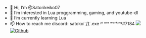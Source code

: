 - 👋 Hi, I’m @Satorikeiko07
- 👀 I’m interested in Lua proggramming, gaming, and youtube-dl
- 🌱 I’m currently learning Lua
- 📫 How to reach me
    discord:
    satokoi`Д´.exe ᶦˢ ⁿᵒᵗ ʷᵒʳᵏᶦⁿᵍ#7184
![](https://visitor-badge.laobi.icu/badge?page_id=Satorikeiko.Satorikeiko07)[![Github](https://img.shields.io/github/followers/Satorikeiko07?label=Follow&style=social)](https://github.com/Satorikeiko07)
